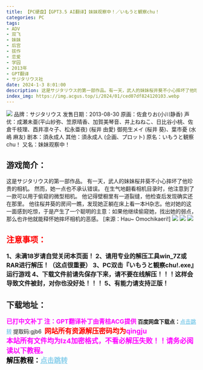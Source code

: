```yaml
---
title: 【PC硬盘】【GPT3.5 AI翻译】妹妹观察中！／いもうと観察chu！
categories: PC
tags:
- ADV
- 双飞
- 妹妹
- 后宫
- 拔作
- 恋爱
- 学园
- 2013年
- GPT翻译
- サジタリウス社
date: 2024-1-3 8:01:00
description: 这是サジタリウス的第一部作品。有一天，武人的妹妹桜井葵不小心摔坏了他珍贵的相机。然而，她一点也不承认错误。在生气地翻看相机目录时，他注意到了一款可以用于偷窥的微型相机。他记得壁橱里有一道裂缝，他检查后发现确实还在那里。
index_img: https://img.acgus.top/i/2024/01/ced07df824120103.webp
---
```

![](https://img.acgus.top/i/2024/01/ced07df824120103.webp)
品牌：サジタリウス
发售日期：2013-08-30
原画：佐倉りお(小川静香)
声优：成瀬未亜(平山紗弥、笠原晴香、加賀美琴音、井上ねねこ、日比谷小桃、佐倉千枝理、酉井凛々子、松永亜夜) (桜井 由愛) 御苑生メイ (桜井 葵)、葉市憂 (水嶋 麻友)
剧本：須永成人
其他：須永成人 (企画、プロット)
原名：いもうと観察chu！
又名：妹妹观察中！

## 游戏简介：
这是サジタリウス的第一部作品。
有一天，武人的妹妹桜井葵不小心摔坏了他珍贵的相机。
然而，她一点也不承认错误。
在生气地翻看相机目录时，他注意到了一款可以用于偷窥的微型相机。
他记得壁橱里有一道裂缝，他检查后发现确实还在那里。
他往桜井葵的房间一瞧，发现她正躺在床上看一本H杂志。他对她的这一面感到吃惊，于是产生了一个聪明的主意：如果他继续偷窥她，找出她的弱点，那么也许他就能释怀她摔坏相机的恶感。
[来源：Hau~ Omochikaeri!]
![](https://img.acgus.top/i/2024/01/bfb3edd0da120115.webp)
![](https://img.acgus.top/i/2024/01/74fc9bb7d4120111.webp)
![](https://img.acgus.top/i/2024/01/fb77b7bcc4120107.webp)





## <font color=#FF0000 >注意事项：</font>
<font size=3><b>1、未满18岁请自觉关闭本页面！
2、请用专业的解压工具win_7Z或RAR进行解压！（这点很重要）
3、PC双击『いもうと観察chu!.exe』运行游戏
4、下载文件前请先保存下来，请不要在线解压！！！这样会导致文件被封，对你也没好处！！！
5、有能力请支持正版！</b></font>

## 下载地址：
<font color=#FF00FF size=3><b>已打中文补丁</b></font>
<font color=#FF00FF size=3>**注：GPT翻译补丁由青桔ACG提供**</font>
<b>百度网盘下载点：</b><a href="https://pan.baidu.com/s/1x5Xi7pYioUbzKiR7fj9-rA?pwd=gjb6" style="color: #87CEEB;"><b>点击跳转</b></a> 提取码:gjb6
<a style="padding: 0" href="https://post.qingju.org/AD/"><img style="max-width:100%" src="https://img.acgus.top/i/2024/07/478f689b8021d8d499ab43d21acf137a.gif" alt=""></a>
<b><font color=#FF0000 size=4>网站所有资源解压密码均为</b></font><b><font color=#FF00FF size=4>qingju</font><font color=#FF0000 ></font></b><br><b><font color=#FF00FF size=4>本站所有文件均为lz4加密格式，不看必解压失败！！请务必阅读以下教程。</b></font><br><b><font color=#000 size=4>解压教程：</b><a href="https://post.qingju.org/tutorial/000/" style="color: #87CEEB;"><b>点击跳转</b></a>